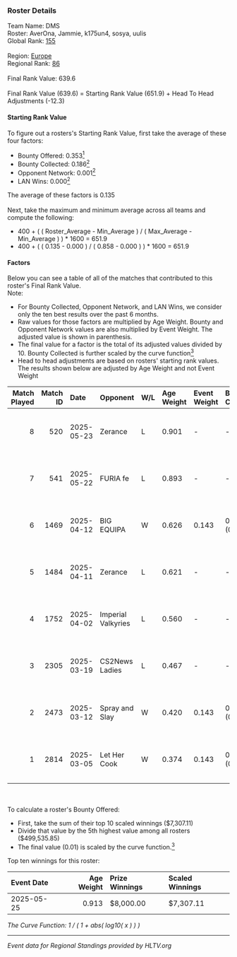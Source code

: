 ### Roster Details<br />
Team Name: DMS<br />
Roster: AverOna, Jammie, k175un4, sosya, uulis<br />
Global Rank: [155](../../standings_global_2025_07_07.md)<br />
<br />
Region: [Europe]( ../../standings_europe_2025_07_07.md)<br />
Regional Rank: [86]( ../../standings_europe_2025_07_07.md)<br />
<br />
Final Rank Value:  639.6<br />
<br />
Final Rank Value (639.6) = Starting Rank Value (651.9) + Head To Head Adjustments (-12.3)<br />

#### Starting Rank Value<br />
To figure out a rosters's Starting Rank Value, first take the average of these four factors:<br />
- Bounty Offered: 0.353[<sup>1</sup>](#table2)
- Bounty Collected: 0.186[<sup>2</sup>](#table1)
- Opponent Network: 0.001[<sup>2</sup>](#table1)
- LAN Wins: 0.000[<sup>2</sup>](#table1)

The average of these factors is 0.135<br />
<br />
Next, take the maximum and minimum average across all teams and compute the following:<br />
- 400 + ( ( Roster_Average - Min_Average ) / ( Max_Average - Min_Average ) ) * 1600 = 651.9
- 400 + ( ( 0.135 - 0.000 ) / ( 0.858 - 0.000 ) ) * 1600 = 651.9


#### Factors<br />
Below you can see a table of all of the matches that contributed to this roster's Final Rank Value.<br />
Note:<br />

- For Bounty Collected, Opponent Network, and LAN Wins, we consider only the ten best results over the past 6 months.
- Raw values for those factors are multiplied by Age Weight. Bounty and Opponent Network values are also multiplied by Event Weight. The adjusted value is shown in parenthesis.
- The final value for a factor is the total of its adjusted values divided by 10. Bounty Collected is further scaled by the curve function[<sup>3</sup>](#curveFunction)
- Head to head adjustments are based on rosters' starting rank values. The results shown below are adjusted by Age Weight and not Event Weight
<span id="table1"></span><br />


| Match Played | Match ID | Date       | Opponent           | W/L | Age Weight | Event Weight | Bounty Collected | Opponent Network | LAN Wins  | H2H Adj. | Roster                                 |
| -: | -: | :- | :- | :- | :- | :- | :- | :- | :- | -: | :- |
|            8 |      520 | 2025-05-23 | Zerance            | L   | 0.901      | -            | -                | -                | -         |    -9.56 | AverOna, Jammie, k175un4, sosya, uulis |
|            7 |      541 | 2025-05-22 | FURIA fe           | L   | 0.893      | -            | -                | -                | -         |    -3.49 | AverOna, Jammie, k175un4, sosya, uulis |
|            6 |     1469 | 2025-04-12 | BIG EQUIPA         | W   | 0.626      | 0.143        | 0.003 (0.000)    | 0.102 (0.009)    | 0 (0.000) |     9.79 | AverOna, Jammie, k175un4, sosya, uulis |
|            5 |     1484 | 2025-04-11 | Zerance            | L   | 0.621      | -            | -                | -                | -         |    -6.78 | AverOna, Jammie, k175un4, sosya, uulis |
|            4 |     1752 | 2025-04-02 | Imperial Valkyries | L   | 0.560      | -            | -                | -                | -         |    -4.51 | AverOna, Jammie, k175un4, sosya, uulis |
|            3 |     2305 | 2025-03-19 | CS2News Ladies     | L   | 0.467      | -            | -                | -                | -         |    -8.45 | AverOna, Jammie, k175un4, sosya, uulis |
|            2 |     2473 | 2025-03-12 | Spray and Slay     | W   | 0.420      | 0.143        | 0.002 (0.000)    | 0.023 (0.001)    | 0 (0.000) |     5.61 | AverOna, Jammie, k175un4, sosya, uulis |
|            1 |     2814 | 2025-03-05 | Let Her Cook       | W   | 0.374      | 0.143        | 0.002 (0.000)    | 0.051 (0.003)    | 0 (0.000) |     5.13 | AverOna, Jammie, k175un4, sosya, uulis |

<br />
<span id="table2"></span><br />
To calculate a roster's Bounty Offered:<br />

- First, take the sum of their top 10 scaled winnings ($7,307.11)
- Divide that value by the 5th highest value among all rosters ($499,535.85)
- The final value (0.01) is scaled by the curve function.[<sup>3</sup>](#curveFunction)

Top ten winnings for this roster:<br />

| Event Date | Age Weight | Prize Winnings | Scaled Winnings |
| :- | -: | :- | :- |
| 2025-05-25 |      0.913 | $8,000.00      | $7,307.11       |


<span id="curveFunction"></span>_The Curve Function: 1 / ( 1 + abs( log10( x ) ) )_<br />

---
_Event data for Regional Standings provided by HLTV.org_<br />
